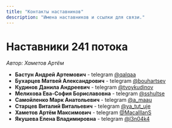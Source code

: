 ```yaml
---
title: "Контакты наставников"
description: "Имена наставников и ссылки для связи."
---
```


# Наставники 241 потока

_Автор: Хаметов Артём_

- **Бастун Андрей Артемович** - telegram [@qalqaa](https://t.me/qalqaa)
- **Бухарцев Матвей Александрович** - telegram [@bouhartsev](https://t.me/bouhartsev)
- **Кудинов Данила Андреевич** - telegram [@tvoykudinov](https://t.me/tvoykudinov)
- **Мелихова Ева-София Бориславовна** - telegram [@sshultse](https://t.me/sshultse)
- **Самойленко Марк Анатольевич** - telegram [@a_maau](https://t.me/a_maau)
- **Старцев Виталий Витальевич** - telegram [@ya_tut_uje](https://t.me/ya_tut_uje)
- **Хаметов Артём Максимович** - telegram [@MacalllanS](https://t.me/MacalllanS)
- **Якушева Елена Владимировна** - telegram [@l3n04k4](https://t.me/l3n04k4)
